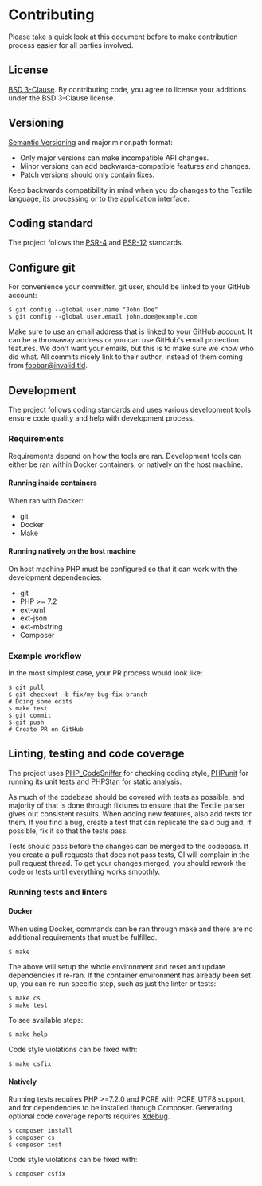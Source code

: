 Contributing
=====

Please take a quick look at this document before to make contribution process easier for all parties involved.

License
-----

[BSD 3-Clause](https://github.com/textile/php-textile/blob/master/LICENSE). By contributing code, you agree to license
your additions under the BSD 3-Clause license.

Versioning
-----

[Semantic Versioning](https://semver.org) and major.minor.path format:

* Only major versions can make incompatible API changes.
* Minor versions can add backwards-compatible features and changes.
* Patch versions should only contain fixes.

Keep backwards compatibility in mind when you do changes to the Textile language, its processing or to the application
interface.

Coding standard
-----

The project follows the [PSR-4](https://www.php-fig.org/psr/psr-4/) and [PSR-12](https://www.php-fig.org/psr/psr-12/)
standards.

Configure git
-----

For convenience your committer, git user, should be linked to your GitHub account:

```
$ git config --global user.name "John Doe"
$ git config --global user.email john.doe@example.com
```

Make sure to use an email address that is linked to your GitHub account. It can be a throwaway address or you can use
GitHub's email protection features. We don't want your emails, but this is to make sure we know who did what.
All commits nicely link to their author, instead of them coming from foobar@invalid.tld.

Development
-----

The project follows coding standards and uses various development tools ensure code quality and help with development
process.

### Requirements

Requirements depend on how the tools are ran. Development tools can either be ran within Docker containers, or natively
on the host machine.

#### Running inside containers

When ran with Docker:

* git
* Docker
* Make

#### Running natively on the host machine

On host machine PHP must be configured so that it can work with the development dependencies:

* git
* PHP >= 7.2
* ext-xml
* ext-json
* ext-mbstring
* Composer

### Example workflow

In the most simplest case, your PR process would look like:

```
$ git pull
$ git checkout -b fix/my-bug-fix-branch
# Doing some edits
$ make test
$ git commit
$ git push
# Create PR on GitHub
```

Linting, testing and code coverage
-----

The project uses [PHP_CodeSniffer](https://github.com/squizlabs/PHP_CodeSniffer) for checking coding style,
[PHPunit](https://phpunit.de) for running its unit tests and [PHPStan](https://github.com/phpstan/phpstan) for static
analysis.

As much of the codebase should be covered with tests as possible, and majority of that is done through fixtures to
ensure that the Textile parser gives out consistent results. When adding new features, also add tests for them.
If you find a bug, create a test that can replicate the said bug and, if possible, fix it so that the tests pass.

Tests should pass before the changes can be merged to the codebase. If you create a pull requests that does not pass
tests, CI will complain in the pull request thread. To get your changes merged, you should rework the code or tests
until everything works smoothly.

### Running tests and linters

#### Docker

When using Docker, commands can be ran through make and there are no additional requirements that must be fulfilled.

```
$ make
```

The above will setup the whole environment and reset and update dependencies if re-ran. If the container environment
has already been set up, you can re-run specific step, such as just the linter or tests:

```
$ make cs
$ make test
```

To see available steps:

```
$ make help
```

Code style violations can be fixed with:

```
$ make csfix
```

#### Natively

Running tests requires PHP >=7.2.0 and PCRE with PCRE_UTF8 support, and for dependencies to be installed through
Composer. Generating optional code coverage reports requires [Xdebug](https://xdebug.org).

```
$ composer install
$ composer cs
$ composer test
```

Code style violations can be fixed with:

```
$ composer csfix
```
